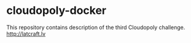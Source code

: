 cloudopoly-docker
=================

This repository contains description of the third Cloudopoly challenge. http://latcraft.lv 
